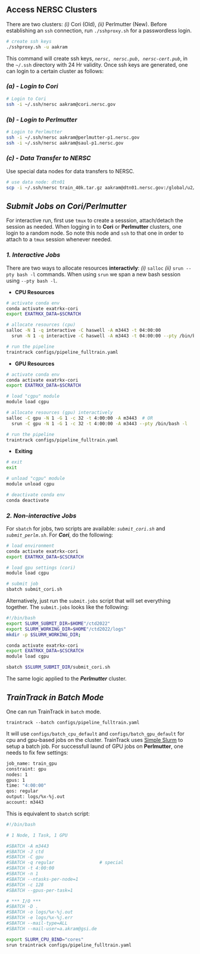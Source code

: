 ## Access NERSC Clusters

There are two clusters: _(i)_ Cori (Old), _(ii)_ Perlmutter (New). Before establishing an `ssh` connection, run `./sshproxy.sh` for a passwordless login.

```bash
# create ssh keys
./sshproxy.sh -u aakram
```
This command will create ssh keys, _`nersc, nersc.pub, nersc-cert.pub`_, in the `~/.ssh` directory with 24 Hr validity. Once ssh keys are generated, one can login to a certain cluster as follows:


### _(a) - Login to Cori_

```bash
# Login to Cori
ssh -i ~/.ssh/nersc aakram@cori.nersc.gov
```

### _(b) - Login to Perlmutter_

```bash
# Login to Perlmutter
ssh -i ~/.ssh/nersc aakram@perlmutter-p1.nersc.gov
ssh -i ~/.ssh/nersc aakram@saul-p1.nersc.gov
```

### _(c) - Data Transfer to NERSC_

Use special data nodes for data transfers to NERSC.

```bash
# use data node: dtn01
scp -i ~/.ssh/nersc train_40k.tar.gz aakram@dtn01.nersc.gov:/global/u2/a/aakram/
```

## _Submit Jobs on Cori/Perlmutter_

For interactive run, first use `tmux` to create a sesssion, attach/detach the session as needed. When logging in to **Cori** or **Perlmutter** clusters, one login to a random node. So note this node and `ssh` to that one in order to attach to a `tmux` session whenever needed.

### _1. Interactive Jobs_

There are two ways to allocate resources **interactivly**: _(i)_ `salloc` _(ii)_ `srun --pty bash -l` commands. When using `srun` we span a new bash session using `--pty bash -l`.

* **CPU Resources**

```bash
# activate conda env
conda activate exatrkx-cori
export EXATRKX_DATA=$SCRATCH
```
```bash
# allocate resources (cpu)
salloc -N 1 -q interactive -C haswell -A m3443 -t 04:00:00
  srun -N 1 -q interactive -C haswell -A m3443 -t 04:00:00 --pty /bin/bash -l
```
```bash
# run the pipeline
traintrack configs/pipeline_fulltrain.yaml
```

* **GPU Resources**

```bash
# activate conda env
conda activate exatrkx-cori
export EXATRKX_DATA=$SCRATCH

# load "cgpu" module
module load cgpu
```

```bash
# allocate resources (gpu) interactively
salloc -C gpu -N 1 -G 1 -c 32 -t 4:00:00 -A m3443  # OR
  srun -C gpu -N 1 -G 1 -c 32 -t 4:00:00 -A m3443 --pty /bin/bash -l
```

```bash
# run the pipeline
traintrack configs/pipeline_fulltrain.yaml
```

* **Exiting**

```bash
# exit
exit

# unload "cgpu" module
module unload cgpu

# deactivate conda env
conda deactivate
```

### _2. Non-interactive Jobs_

For `sbatch` for jobs, two scripts are available: _`submit_cori.sh`_ and _`submit_perlm.sh`_. For **_Cori_**, do the following:

```bash
# load environment
conda activate exatrkx-cori
export EXATRKX_DATA=$CSCRATCH

# load gpu settings (cori)
module load cgpu

# submit job
sbatch submit_cori.sh
```

Alternatively, just run the `submit.jobs` script that will set everything together. The `submit.jobs` looks like the following:

```bash
#!/bin/bash
export SLURM_SUBMIT_DIR=$HOME"/ctd2022"
export SLURM_WORKING_DIR=$HOME"/ctd2022/logs"
mkdir -p $SLURM_WORKING_DIR;

conda activate exatrkx-cori
export EXATRKX_DATA=$CSCRATCH
module load cgpu

sbatch $SLURM_SUBMIT_DIR/submit_cori.sh
```

The same logic applied to the **_Perlmutter_** cluster.

## _TrainTrack in Batch Mode_
One can run TrainTrack in `batch` mode.

```
traintrack --batch configs/pipeline_fulltrain.yaml
```

It will use `configs/batch_cpu_default` and `configs/batch_gpu_default` for cpu and gpu-based jobs on the cluster. TrainTrack uses [Simple Slurm](https://github.com/amq92/simple_slurm) to setup a batch job. For successfull laund of GPU jobs on **Perlmutter**, one needs to fix few settings:

```bash
job_name: train_gpu
constraint: gpu
nodes: 1
gpus: 1
time: "4:00:00"
qos: regular
output: logs/%x-%j.out
account: m3443
```

This is equivalent to `sbatch` script:

```bash
#!/bin/bash

# 1 Node, 1 Task, 1 GPU

#SBATCH -A m3443
#SBATCH -J ctd
#SBATCH -C gpu
#SBATCH -q regular                 # special
#SBATCH -t 4:00:00
#SBATCH -n 1
#SBATCH --ntasks-per-node=1
#SBATCH -c 128
#SBATCH --gpus-per-task=1

# *** I/O ***
#SBATCH -D .
#SBATCH -o logs/%x-%j.out
#SBATCH -e logs/%x-%j.err
#SBATCH --mail-type=ALL
#SBATCH --mail-user=a.akram@gsi.de

export SLURM_CPU_BIND="cores"
srun traintrack configs/pipeline_fulltrain.yaml
```

